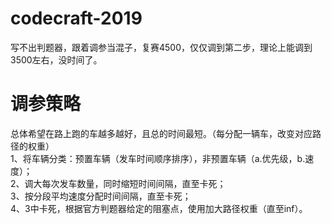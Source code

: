 # codecraft-2019
写不出判题器，跟着调参当混子，复赛4500，仅仅调到第二步，理论上能调到3500左右，没时间了。

# 调参策略
总体希望在路上跑的车越多越好，且总的时间最短。（每分配一辆车，改变对应路径的权重）  
1、将车辆分类：预置车辆（发车时间顺序排序），非预置车辆（a.优先级，b.速度）；  
2、调大每次发车数量，同时缩短时间间隔，直至卡死；  
3、按分段平均速度分配时间间隔，直至卡死；  
4、3中卡死，根据官方判题器给定的阻塞点，使用加大路径权重（直至inf）。
